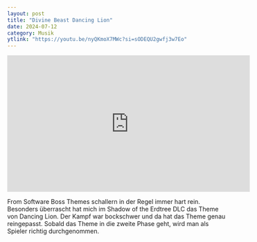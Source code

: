 ```yaml
---
layout: post
title: "Divine Beast Dancing Lion"
date: 2024-07-12
category: Musik
ytlink: "https://youtu.be/nyQKmoX7MWc?si=sODEQU2gwfj3w7Eo"
---
```


<iframe width="560" height="315" src="https://www.youtube.com/embed/nyQKmoX7MWc?si=sODEQU2gwfj3w7Eo&amp;controls=0" title="YouTube video player" frameborder="0" allow="accelerometer; autoplay; clipboard-write; encrypted-media; gyroscope; picture-in-picture; web-share" referrerpolicy="strict-origin-when-cross-origin" allowfullscreen></iframe>

From Software Boss Themes schallern in der Regel immer hart rein. Besonders überrascht hat mich im Shadow of the Erdtree
DLC das Theme von Dancing Lion. Der Kampf war bockschwer und da hat das Theme genau reingepasst. Sobald das Theme in die
zweite Phase geht, wird man als Spieler richtig durchgenommen. 